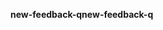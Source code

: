 <span data-ttu-id="3844c-101">**new-feedback-q**</span><span class="sxs-lookup"><span data-stu-id="3844c-101">**new-feedback-q**</span></span>